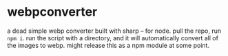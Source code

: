 # webpconverter

a dead simple webp converter built with sharp – for node.
pull the repo, run `npm i`. run the script with a directory, and it will automatically convert all of the images to webp.
might release this as a npm module at some point.
